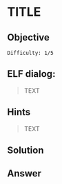 # TITLE

## Objective

> 

`Difficulty: 1/5`


## ELF dialog:
> TEXT</br>

## Hints
> TEXT</br>

## Solution

## Answer

